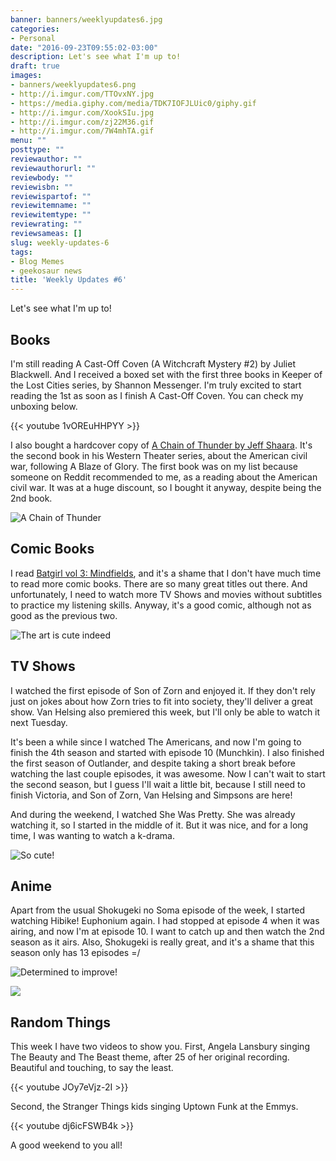 ```yaml
---
banner: banners/weeklyupdates6.jpg
categories:
- Personal
date: "2016-09-23T09:55:02-03:00"
description: Let's see what I'm up to!
draft: true
images:
- banners/weeklyupdates6.png
- http://i.imgur.com/TTOvxNY.jpg
- https://media.giphy.com/media/TDK7IOFJLUic0/giphy.gif
- http://i.imgur.com/XookSIu.jpg
- http://i.imgur.com/zj22M36.gif
- http://i.imgur.com/7W4mhTA.gif
menu: ""
posttype: ""
reviewauthor: ""
reviewauthorurl: ""
reviewbody: ""
reviewisbn: ""
reviewispartof: ""
reviewitemname: ""
reviewitemtype: ""
reviewrating: ""
reviewsameas: []
slug: weekly-updates-6
tags:
- Blog Memes
- geekosaur news
title: 'Weekly Updates #6'
---
```


Let's see what I'm up to!

<!--more-->

## Books

I'm still reading A Cast-Off Coven (A Witchcraft Mystery #2) by Juliet Blackwell. And I received a boxed set with the 
first three books in Keeper of the Lost Cities series, by Shannon Messenger. I'm truly excited to start reading the 1st 
as soon as I finish A Cast-Off Coven. You can check my unboxing below.

{{< youtube 1vOREuHHPYY >}}

I also bought a hardcover copy of [A Chain of Thunder by Jeff Shaara](http://www.bookdepository.com/search/advanced?seriesId=260351&a_aid=thiagomgd). 
It's the second book in his Western Theater series, about the American civil war, following A Blaze of Glory. 
The first book was on my list because someone on Reddit recommended to me, as a reading about the American civil war. 
It was at a huge discount, so I bought it anyway, despite being the 2nd book.

![A Chain of Thunder](http://i.imgur.com/TTOvxNY.jpg)

## Comic Books

I read [Batgirl vol 3: Mindfields](http://amzn.to/2cZylu7), and it's a shame that I don't have much time to read more comic books. 
There are so many great titles out there. And unfortunately, I need to watch more TV Shows and movies without subtitles to practice my listening skills. 
Anyway, it's a good comic, although not as good as the previous two.

![The art is cute indeed](http://i.imgur.com/cvlDUaQ.jpg)

## TV Shows

I watched the first episode of Son of Zorn and enjoyed it. If they don't rely just on jokes about how Zorn tries to fit into society, 
they'll deliver a great show. Van Helsing also premiered this week, but I'll only be able to watch it next Tuesday. 

It's been a while since I watched The Americans, and now I'm going to finish the 4th season and started with episode 10 (Munchkin). 
I also finished the first season of Outlander, and despite taking a short break before watching the last couple episodes, it was awesome. 
Now I can't wait to start the second season, but I guess I'll wait a little bit, 
because I still need to finish Victoria, and Son of Zorn, Van Helsing and Simpsons are here!

And during the weekend, I watched She Was Pretty. She was already watching it, so I started in the middle of it. 
But it was nice, and for a long time, I was wanting to watch a k-drama.

![So cute!](https://media.giphy.com/media/TDK7IOFJLUic0/giphy.gif)

## Anime

Apart from the usual Shokugeki no Soma episode of the week, I started watching Hibike! Euphonium again. 
I had stopped at episode 4 when it was airing, and now I'm at episode 10. I want to catch up and then watch the 2nd 
season as it airs. Also, Shokugeki is really great, and it's a shame that this season only has 13 episodes =/

![Determined to improve!](http://i.imgur.com/zj22M36.gif)

![](http://i.imgur.com/7W4mhTA.gif)

## Random Things

This week I have two videos to show you. First, Angela Lansbury singing The Beauty and The Beast theme, after 25 of her 
original recording. Beautiful and touching, to say the least.

{{< youtube JOy7eVjz-2I >}}

Second, the Stranger Things kids singing Uptown Funk at the Emmys.

{{< youtube dj6icFSWB4k >}}

A good weekend to you all!